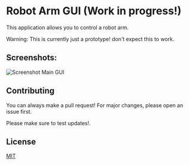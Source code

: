 # Robot Arm GUI (Work in progress!)

This application allows you to control a robot arm.

Warning:
This is currently just a prototype!
don't expect this to work.

## Screenshots:
![Screenshot Main GUI](https://user-images.githubusercontent.com/56535364/225969822-18aa755f-5345-4837-93f9-d92879ec8ad3.png)

## Contributing

You can always make a pull request! For major changes, please open an issue first.

Please make sure to test updates!.

## License

[MIT](https://choosealicense.com/licenses/mit/)

